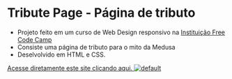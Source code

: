 # Tribute Page - Página de tributo 


* Projeto feito em um curso de Web Design responsivo na [Instituição Free Code Camp](https://www.freecodecamp.org/learn/responsive-web-design/#responsive-web-design-projects)
* Consiste uma página de tributo para o mito da Medusa
* Deselvolvido em HTML e CSS.

[Acesse diretamente este site clicando aqui.
![default](https://user-images.githubusercontent.com/81335163/114228487-dbda1980-994c-11eb-87d0-fea462cf738e.jpg)
](https://diasmilena.github.io/SurveyForm/)










 

